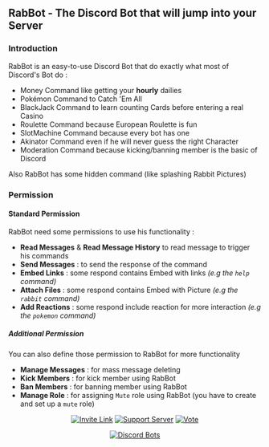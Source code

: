 ## RabBot - The Discord Bot that will jump into your Server ##

### Introduction ###

RabBot is an easy-to-use Discord Bot that do exactly what most of Discord's Bot do :
* Money Command like getting your __hourly__ dailies
* Pokémon Command to Catch 'Em All
* BlackJack Command to learn counting Cards before entering a real Casino
* Roulette Command because European Roulette is fun
* SlotMachine Command because every bot has one
* Akinator Command even if he will never guess the right Character
* Moderation Command because kicking/banning member is the basic of Discord

Also RabBot has some hidden command (like splashing Rabbit Pictures)

### Permission ###

#### Standard Permission ####

RabBot need some permissions to use his functionality :
* **Read Messages** & **Read Message History** to read message to trigger his commands
* **Send Messages** : to send the response of the command
* **Embed Links** : some respond contains Embed with links *(e.g the `help` command)*
* **Attach Files** : some respond contains Embed with Picture *(e.g the `rabbit` command)*
* **Add Reactions** : some respond include reaction for more interaction *(e.g the `pokemon` command)*

##### Additional Permission #####

You can also define those permission to RabBot for more functionality
* **Manage Messages** : for mass message deleting 
* **Kick Members** : for kick member using RabBot
* **Ban Members** : for banning member using RabBot
* **Manage Role** : for assigning `Mute` role using RabBot (you have to create and set up a `mute` role)

<center>

[![Invite Link](http://image.noelshack.com/fichiers/2018/32/6/1533999452-bouton-invite-link.png)](https://discordapp.com/oauth2/authorize?client_id=441010449757110273&scope=bot&permissions=117824) [![Support Server](http://image.noelshack.com/fichiers/2018/32/6/1533999452-bouton-support-server.png)](https://discord.gg/g88Wrfa) [![Vote](http://image.noelshack.com/fichiers/2018/32/5/1533934610-bouton-vote-for-rabbot.png)](https://discordbots.org/bot/441010449757110273/vote)

[![Discord Bots](https://discordbots.org/api/widget/441010449757110273.svg)](https://discordbots.org/bot/441010449757110273)

</center>